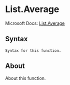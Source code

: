 ---
---

# List.Average

Microsoft Docs: [List.Average](https://docs.microsoft.com/en-us/powerquery-m/list-average)

## Syntax

```powerquery-m
Syntax for this function.
```

## About

About this function.

